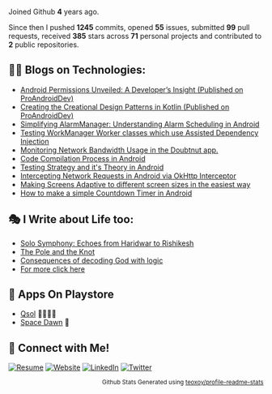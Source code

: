 Joined Github **4** years ago.

Since then I pushed **1245** commits, opened **55** issues, submitted **99** pull requests, received **385** stars across **71** personal projects and contributed to **2** public repositories.

## 🧑‍💻 Blogs on Technologies:

- [Android Permissions Unveiled: A Developer’s Insight (Published on ProAndroidDev)](https://proandroiddev.com/android-permissions-unveiled-a-developers-insight-131c829c150b)
- [Creating the Creational Design Patterns in Kotlin (Published on ProAndroidDev)](https://proandroiddev.com/creating-the-creational-design-patterns-in-kotlin-319d08fdf9b6)
- [Simplifying AlarmManager: Understanding Alarm Scheduling in Android](https://avidraghav.hashnode.dev/simplifying-alarmmanager-understanding-alarm-scheduling-in-android)
- [Testing WorkManager Worker classes which use Assisted Dependency Injection](https://medium.com/@raghavaggarwal776/testing-workmanager-worker-classes-which-use-assisted-dependency-injection-5862d59f0494)
- [Monitoring Network Bandwidth Usage in the Doubtnut app.](https://medium.com/doubtnut/monitoring-network-bandwidth-usage-in-the-doubtnut-app-40d4aba0cf7d)
- [Code Compilation Process in Android](https://avidraghav.hashnode.dev/code-compilation-process-in-android)
- [Testing Strategy and it's Theory in Android](https://avidraghav.hashnode.dev/testing-strategy-and-its-theory-in-android-1)
- [Intercepting Network Requests in Android via OkHttp Interceptor](https://avidraghav.hashnode.dev/intercepting-network-requests-in-android-via-okhttp-interceptor)
- [Making Screens Adaptive to different screen sizes in the easiest way](https://medium.com/@raghavaggarwal776/making-screens-adaptive-to-different-screen-sizes-in-the-most-easy-way-fb3081175680)
- [How to make a simple Countdown Timer in Android](https://medium.com/@raghavaggarwal776/how-to-make-a-simple-countdown-timer-in-android-bfb5bf6f3399)

## 🎭 I Write about Life too:

- [Solo Symphony: Echoes from Haridwar to Rishikesh](https://avidraghav.dev/everydaylens/solo-symphony-echoes-from-haridwar-to-rishikesh/)
- [The Pole and the Knot](https://avidraghav.dev/everydaylens/pole_knot/)
- [Consequences of decoding God with logic](https://avidraghav.dev/everydaylens/decoding_god_with_logic/)
- [For more click here](https://avidraghav.dev/everydaylens/)

## 📱 Apps On Playstore

- [Qsol](https://play.google.com/store/apps/details?id=com.application.kurukshetrauniversitypapers)  👩‍🎓👨‍🎓
- [Space Dawn](https://play.google.com/store/apps/details?id=com.raghav.spacedawnv2)  🚀

## 🔗 Connect with Me!

[![Resume](https://img.shields.io/badge/-Resume-white?style=for-the-badge&logo=Android&logoColor=purple)](https://drive.google.com/file/d/1_0IJw0vHGImjyCgYMDvY_M27ECAZg2R7/view?usp=sharing)
[![Website](https://img.shields.io/badge/-Website-green?style=for-the-badge&logo=googlechrome&logoColor=white)](https://avidraghav.dev/)
[![LinkedIn](https://img.shields.io/badge/-LinkedIn-blue?style=for-the-badge&logo=Linkedin&logoColor=white)](https://www.linkedin.com/in/avidraghav/)
[![Twitter](https://img.shields.io/badge/-Twitter-blue?style=for-the-badge&logo=twitter&logoColor=white)](https://twitter.com/avidRaghav)




<p align="right"><sub>Github Stats Generated using <a href="https://github.com/marketplace/actions/profile-readme-stats">teoxoy/profile-readme-stats</a>
